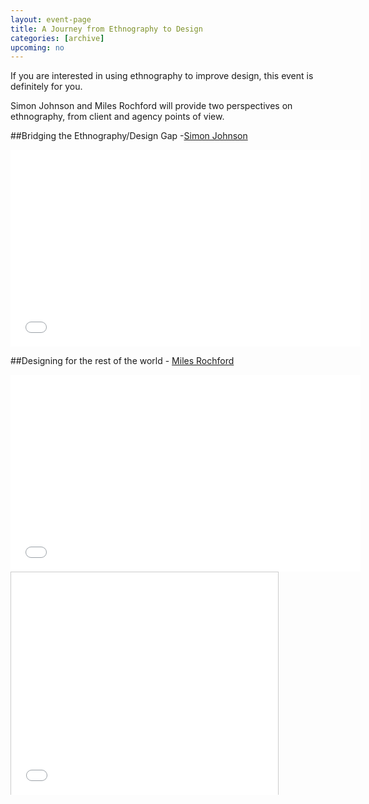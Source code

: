 ```yaml
---
layout: event-page
title: A Journey from Ethnography to Design
categories: [archive]
upcoming: no
---
```


If you are interested in using ethnography to improve design, this
event is definitely for you.

Simon Johnson and Miles Rochford will provide two perspectives on
ethnography, from client and agency points of view.

##Bridging the Ethnography/Design Gap -[Simon Johnson](http://twitter.com/squaxor)

<div class="embed-container vga"><iframe width="560" height="315" src="//www.youtube.com/embed/IU0iDcmlJDc?list=PLmeBKCinpyZ-eTnzYycUrY_lRpC099Zxt" frameborder="0" allowfullscreen></iframe></div>


##Designing for the rest of the world - [Miles Rochford](http://twitter.com/21five)

<div class="embed-container vga"><iframe width="560" height="315" src="//www.youtube.com/embed/ddWeE3sh33Q" frameborder="0" allowfullscreen></iframe></div>

<div class="embed-container vga">
<iframe src="//www.slideshare.net/slideshow/embed_code/1447759" width="427" height="356" frameborder="0" marginwidth="0" marginheight="0" scrolling="no" style="border:1px solid #CCC; border-width:1px 1px 0; margin-bottom:5px; max-width: 100%;" allowfullscreen> </iframe>
</div>